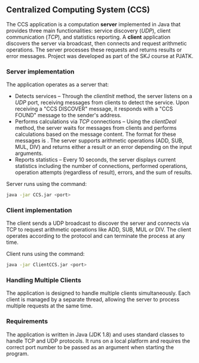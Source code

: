 ## Centralized Computing System (CCS)

The CCS application is a computation **server** implemented in Java that provides three main functionalities: service discovery (*UDP*), client communication (*TCP*), and statistics reporting.
A **client** application discovers the server via broadcast, then connects and request arithmetic operations. The server processes these requests and returns results or error messages.
Project was developed as part of the SKJ course at PJATK.

### Server implementation

The application operates as a server that:

- Detects services – Through the *clientInit* method, the server listens on a *UDP* port, receiving messages from clients to detect the service. Upon receiving a "CCS DISCOVER" message, it responds with a "CCS FOUND" message to the sender's address.
- Performs calculations via *TCP* connections – Using the *clientDeal* method, the server waits for messages from clients and performs calculations based on the message content. The format for these messages is <OPERATION> <ARG1> <ARG2>. The server supports arithmetic operations (ADD, SUB, MUL, DIV) and returns either a result or an error depending on the input arguments.
- Reports statistics – Every 10 seconds, the server displays current statistics including the number of connections, performed operations, operation attempts (regardless of result), errors, and the sum of results.

Server runs using the command:
```Bash
java -jar CCS.jar <port>
```

### Client implementation

The client sends a UDP broadcast to discover the server and connects via TCP to request arithmetic operations like ADD, SUB, MUL or DIV. The client operates according to the protocol and can terminate the process at any time.

Client runs using the command:
```Bash
java -jar ClientCCS.jar <port>
```


### Handling Multiple Clients

The application is designed to handle multiple clients simultaneously. Each client is managed by a separate thread, allowing the server to process multiple requests at the same time.

### Requirements

The application is written in Java (JDK 1.8) and uses standard classes to handle TCP and UDP protocols. It runs on a local platform and requires the correct port number to be passed as an argument when starting the program.
